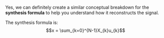 Yes, we can definitely create a similar conceptual breakdown for the **synthesis formula** to help you understand how it reconstructs the signal.

The synthesis formula is:
$$x = \sum_{k=0}^{N-1}X_{k}u_{k}$$

